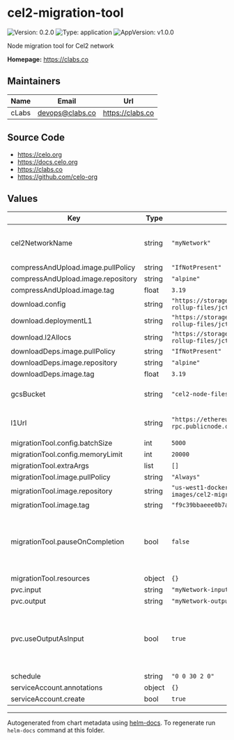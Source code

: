 # cel2-migration-tool

![Version: 0.2.0](https://img.shields.io/badge/Version-0.2.0-informational?style=flat-square) ![Type: application](https://img.shields.io/badge/Type-application-informational?style=flat-square) ![AppVersion: v1.0.0](https://img.shields.io/badge/AppVersion-v1.0.0-informational?style=flat-square)

Node migration tool for Cel2 network

**Homepage:** <https://clabs.co>

## Maintainers

| Name | Email | Url |
| ---- | ------ | --- |
| cLabs | <devops@clabs.co> | <https://clabs.co> |

## Source Code

* <https://celo.org>
* <https://docs.celo.org>
* <https://clabs.co>
* <https://github.com/celo-org>

## Values

| Key | Type | Default | Description |
|-----|------|---------|-------------|
| cel2NetworkName | string | `"myNetwork"` | Reference name for the tar.zstd file |
| compressAndUpload.image.pullPolicy | string | `"IfNotPresent"` |  |
| compressAndUpload.image.repository | string | `"alpine"` |  |
| compressAndUpload.image.tag | float | `3.19` |  |
| download.config | string | `"https://storage.googleapis.com/cel2-rollup-files/jctestnet/config.json"` |  |
| download.deploymentL1 | string | `"https://storage.googleapis.com/cel2-rollup-files/jctestnet/deployment-l1.json"` |  |
| download.l2Allocs | string | `"https://storage.googleapis.com/cel2-rollup-files/jctestnet/l2-allocs.json"` |  |
| downloadDeps.image.pullPolicy | string | `"IfNotPresent"` |  |
| downloadDeps.image.repository | string | `"alpine"` |  |
| downloadDeps.image.tag | float | `3.19` |  |
| gcsBucket | string | `"cel2-node-files/"` | GCS bucket to store the tar.zstd file |
| l1Url | string | `"https://ethereum-holesky-rpc.publicnode.com"` | RPC URL for L1 blockchain |
| migrationTool.config.batchSize | int | `5000` |  |
| migrationTool.config.memoryLimit | int | `20000` |  |
| migrationTool.extraArgs | list | `[]` |  |
| migrationTool.image.pullPolicy | string | `"Always"` |  |
| migrationTool.image.repository | string | `"us-west1-docker.pkg.dev/devopsre/dev-images/cel2-migration-tool"` |  |
| migrationTool.image.tag | string | `"f9c39bbaeee0b7a0e784c1126d5602701720f0f0"` |  |
| migrationTool.pauseOnCompletion | bool | `false` | Run `tail -f /dev/null` to keep the migration job alive after completion |
| migrationTool.resources | object | `{}` |  |
| pvc.input | string | `"myNetwork-input"` |  |
| pvc.output | string | `"myNetwork-output"` |  |
| pvc.useOutputAsInput | bool | `true` | Only one PVC required. This operation is not idempotent |
| schedule | string | `"0 0 30 2 0"` |  |
| serviceAccount.annotations | object | `{}` |  |
| serviceAccount.create | bool | `true` |  |

----------------------------------------------
Autogenerated from chart metadata using [helm-docs](https://github.com/norwoodj/helm-docs). To regenerate run `helm-docs` command at this folder.
